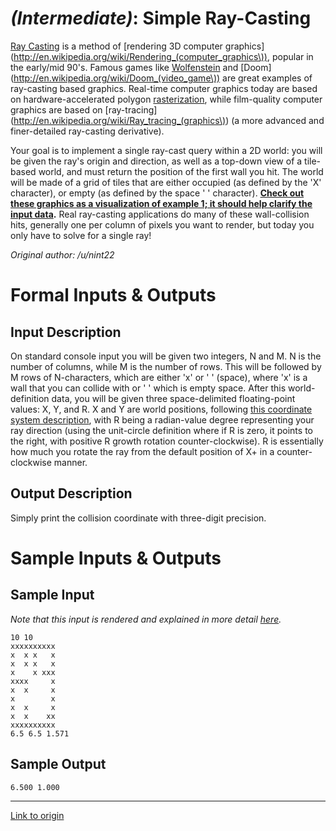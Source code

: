 # [](#IntermediateIcon) *(Intermediate)*: Simple Ray-Casting

[Ray Casting](http://en.wikipedia.org/wiki/Ray_casting) is a method of [rendering 3D computer graphics](http://en.wikipedia.org/wiki/Rendering_(computer_graphics\)), popular in the early/mid 90's. Famous games like [Wolfenstein](http://en.wikipedia.org/wiki/Wolfenstein_3D) and [Doom](http://en.wikipedia.org/wiki/Doom_(video_game\)) are great examples of ray-casting based graphics. Real-time computer graphics today are based on hardware-accelerated polygon [rasterization](http://en.wikipedia.org/wiki/Rasterisation), while film-quality computer graphics are based on [ray-tracing](http://en.wikipedia.org/wiki/Ray_tracing_(graphics\)) (a more advanced and finer-detailed ray-casting derivative).

Your goal is to implement a single ray-cast query within a 2D world: you will be given the ray's origin and direction, as well as a top-down view of a tile-based world, and must return the position of the first wall you hit. The world will be made of a grid of tiles that are either occupied (as defined by the 'X' character), or empty (as defined by the space ' ' character). **[Check out these graphics as a visualization of example 1; it should help clarify the input data](http://imgur.com/a/pUOKb).** Real ray-casting applications do many of these wall-collision hits, generally one per column of pixels you want to render, but today you only have to solve for a single ray!

*Original author: /u/nint22*

# Formal Inputs & Outputs
## Input Description

On standard console input you will be given two integers, N and M. N is the number of columns, while M is the number of rows. This will be followed by M rows of N-characters, which are either 'x' or ' ' (space), where 'x' is a wall that you can collide with or ' ' which is empty space. After this world-definition data, you will be given three space-delimited floating-point values: X, Y, and R. X and Y are world positions, following [this coordinate system description](http://imgur.com/a/pUOKb), with R being a radian-value degree representing your ray direction (using the unit-circle definition where if R is zero, it points to the right, with positive R growth rotation counter-clockwise). R is essentially how much you rotate the ray from the default position of X+ in a counter-clockwise manner.

## Output Description

Simply print the collision coordinate with three-digit precision.

# Sample Inputs & Outputs
## Sample Input

*Note that this input is rendered and explained in more detail [here](http://imgur.com/a/pUOKb).*

    10 10
    xxxxxxxxxx
    x  x x   x
    x  x x   x
    x    x xxx
    xxxx     x
    x  x     x
    x        x
    x  x     x
    x  x    xx
    xxxxxxxxxx
    6.5 6.5 1.571

## Sample Output

    6.500 1.000

---

[Link to origin](https://www.reddit.com/r/dailyprogrammer/1jz2os)